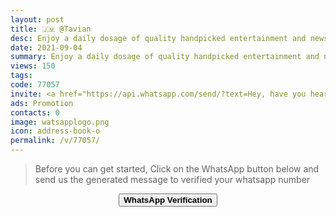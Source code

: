 ```yaml
---
layout: post
title: 🇯🇲 @Tavian
desc: Enjoy a daily dosage of quality handpicked entertainment and news Via our WhatsApp Status updates
date: 2021-09-04
summary: Enjoy a daily dosage of quality handpicked entertainment and news Via your whatsApp status, my iD code is 77057 I'm a proud member since
views: 150
tags: 
code: 77057
invite: <a href="https://api.whatsapp.com/send/?text=Hey, have you heard about this WhatsApp TV. Check out their website https://www.watsapp.tv and if you want to join use my code 77057 because I'm a member" class="page-scroll">Invite Friends</a>
ads: Promotion
contacts: 0
image: watsapplogo.png
icon: address-book-o
permalink: /v/77057/
---
```


>Before you can get started, Click on the WhatsApp button below and send us the generated message to verified your whatsapp number
   
<center><a href="https://api.whatsapp.com/send?phone={{site.tell}}&text=ID 77057 Invited Me" class="page-scroll"><button class="btn btn-outline btn-xl" id="#signup"><strong>WhatsApp Verification</strong></button></a></center>
                            
